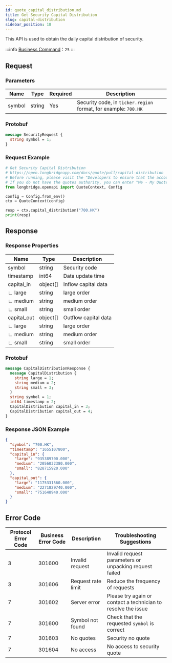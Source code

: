 ```yaml
---
id: quote_capital_distribution.md
title: Get Security Capital Distribution
slug: capital-distribution
sidebar_position: 18
---
```


This API is used to obtain the daily capital distribution of security.

:::info
[Business Command](../../socket/protocol/request)：`25`
:::

## Request

### Parameters

| Name   | Type   | Required | Description                                                     |
| ------ | ------ | -------- | --------------------------------------------------------------- |
| symbol | string | Yes      | Security code, in `ticker.region` format, for example: `700.HK` |

### Protobuf

```protobuf
message SecurityRequest {
  string symbol = 1;
}
```

### Request Example

```python
# Get Security Capital Distribution
# https://open.longbridgeapp.com/docs/quote/pull/capital-distribution
# Before running, please visit the "Developers to ensure that the account has the correct quotes authority.
# If you do not have the quotes authority, you can enter "Me - My Quotes - Store" to purchase the authority through the "Longbridge" mobile client.
from longbridge.openapi import QuoteContext, Config

config = Config.from_env()
ctx = QuoteContext(config)

resp = ctx.capital_distribution("700.HK")
print(resp)
```

## Response

### Response Properties

| Name        | Type     | Description          |
| ----------- | -------- | -------------------- |
| symbol      | string   | Security code        |
| timestamp   | int64    | Data update time     |
| capital_in  | object[] | Inflow capital data  |
| ∟ large     | string   | large order          |
| ∟ medium    | string   | medium order         |
| ∟ small     | string   | small order          |
| capital_out | object[] | Outflow capital data |
| ∟ large     | string   | large order          |
| ∟ medium    | string   | medium order         |
| ∟ small     | string   | small order          |

### Protobuf

```protobuf
message CapitalDistributionResponse {
  message CapitalDistribution {
    string large = 1;
    string medium = 2;
    string small = 3;
  }
  string symbol = 1;
  int64 timestamp = 2;
  CapitalDistribution capital_in = 3;
  CapitalDistribution capital_out = 4;
}
```

### Response JSON Example

```json
{
  "symbol": "700.HK",
  "timestamp": "1655107800",
  "capital_in": {
    "large": "935389700.000",
    "medium": "2056032380.000",
    "small": "828715920.000"
  },
  "capital_out": {
    "large": "1175331560.000",
    "medium": "2271829740.000",
    "small": "751648940.000"
  }
}
```

## Error Code

| Protocol Error Code | Business Error Code | Description        | Troubleshooting Suggestions                                   |
| ------------------- | ------------------- | ------------------ | ------------------------------------------------------------- |
| 3                   | 301600              | Invalid request    | Invalid request parameters or unpacking request failed        |
| 3                   | 301606              | Request rate limit | Reduce the frequency of requests                              |
| 7                   | 301602              | Server error       | Please try again or contact a technician to resolve the issue |
| 7                   | 301600              | Symbol not found   | Check that the requested `symbol` is correct                  |
| 7                   | 301603              | No quotes          | Security no quote                                             |
| 7                   | 301604              | No access          | No access to security quote                                   |
